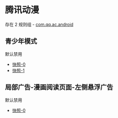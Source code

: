 # 腾讯动漫

存在 2 规则组 - [com.qq.ac.android](/src/apps/com.qq.ac.android.ts)

## 青少年模式

默认禁用

- [快照-0](https://i.gkd.li/import/12707752)
- [快照-1](https://i.gkd.li/import/13195636)

## 局部广告-漫画阅读页面-左侧悬浮广告

默认禁用

- [快照-0](https://i.gkd.li/import/12707756)
